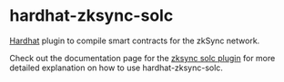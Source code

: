 # hardhat-zksync-solc

[Hardhat](https://hardhat.org/) plugin to compile smart contracts for the zkSync network.


Check out the documentation page for the [zksync solc plugin](https://era.zksync.io/docs/tools/hardhat/hardhat-zksync-solc.html) for more detailed explanation on how to use hardhat-zksync-solc.